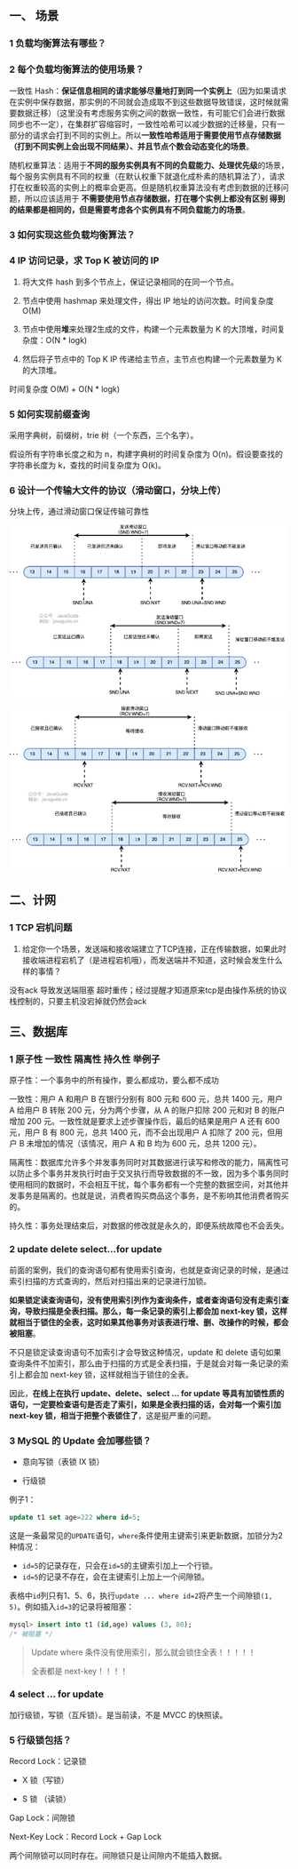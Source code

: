 ## 一、 场景

### 1 负载均衡算法有哪些？

### 2 每个负载均衡算法的使用场景？

一致性 Hash：**保证信息相同的请求能够尽量地打到同一个实例上**（因为如果请求在实例中保存数据，那实例的不同就会造成取不到这些数据导致错误，这时候就需要数据迁移）（这里没有考虑服务实例之间的数据一致性，有可能它们会进行数据同步也不一定），在集群扩容缩容时，一致性哈希可以减少数据的迁移量，只有一部分的请求会打到不同的实例上。所以**一致性哈希适用于需要使用节点存储数据（打到不同实例上会出现不同结果）、并且节点个数会动态变化的场景**。

随机权重算法：适用于**不同的服务实例具有不同的负载能力、处理优先级**的场景，每个服务实例具有不同的权重（在默认权重下就退化成朴素的随机算法了），请求打在权重较高的实例上的概率会更高。但是随机权重算法没有考虑到数据的迁移问题，所以应该适用于 **不需要使用节点存储数据，打在哪个实例上都没有区别 得到的结果都是相同的，但是需要考虑各个实例具有不同负载能力的场景**。

### 3 如何实现这些负载均衡算法？

### 4 IP 访问记录，求 Top K 被访问的 IP

1. 将大文件 hash 到多个节点上，保证记录相同的在同一个节点。

2. 节点中使用 hashmap 来处理文件，得出 IP 地址的访问次数。时间复杂度 O(M)

3. 节点中使用**堆**来处理2生成的文件，构建一个元素数量为 K 的大顶堆，时间复杂度：O(N * logk)

4. 然后将子节点中的 Top K IP 传递给主节点，主节点也构建一个元素数量为 K 的大顶堆。

时间复杂度 O(M) + O(N * logk)

### 5 如何实现前缀查询

采用字典树，前缀树，trie 树（一个东西，三个名字）。

假设所有字符串长度之和为 n，构建字典树的时间复杂度为 O(n)。假设要查找的字符串长度为 k，查找的时间复杂度为 O(k)。

### 6 设计一个传输大文件的协议（滑动窗口，分块上传）

分块上传，通过滑动窗口保证传输可靠性

![](./images/1.png)

![](./images/2.png)

## 二、计网

### 1 TCP 宕机问题

1. 给定你一个场景，发送端和接收端建立了TCP连接，正在传输数据，如果此时接收端进程宕机了（是进程宕机哦），而发送端并不知道，这时候会发生什么样的事情？

没有ack 导致发送端阻塞 超时重传；经过提醒才知道原来tcp是由操作系统的协议栈控制的，只要主机没宕掉就仍然会ack

## 三、数据库

### 1 原子性 一致性 隔离性 持久性 举例子

原子性：一个事务中的所有操作，要么都成功，要么都不成功

一致性：用户 A 和用户 B 在银行分别有 800 元和 600 元，总共 1400 元，用户 A 给用户 B 转账 200 元，分为两个步骤，从 A 的账户扣除 200 元和对 B 的账户增加 200 元。一致性就是要求上述步骤操作后，最后的结果是用户 A 还有 600 元，用户 B 有 800 元，总共 1400 元，而不会出现用户 A 扣除了 200 元，但用户 B 未增加的情况（该情况，用户 A 和 B 均为 600 元，总共 1200 元）。

隔离性：数据库允许多个并发事务同时对其数据进行读写和修改的能力，隔离性可以防止多个事务并发执行时由于交叉执行而导致数据的不一致，因为多个事务同时使用相同的数据时，不会相互干扰，每个事务都有一个完整的数据空间，对其他并发事务是隔离的。也就是说，消费者购买商品这个事务，是不影响其他消费者购买的。

持久性：事务处理结束后，对数据的修改就是永久的，即便系统故障也不会丢失。

### 2 update delete select...for update

前面的案例，我们的查询语句都有使用索引查询，也就是查询记录的时候，是通过索引扫描的方式查询的，然后对扫描出来的记录进行加锁。

**如果锁定读查询语句，没有使用索引列作为查询条件，或者查询语句没有走索引查询，导致扫描是全表扫描。那么，每一条记录的索引上都会加 next-key 锁，这样就相当于锁住的全表，这时如果其他事务对该表进行增、删、改操作的时候，都会被阻塞**。

不只是锁定读查询语句不加索引才会导致这种情况，update 和 delete 语句如果查询条件不加索引，那么由于扫描的方式是全表扫描，于是就会对每一条记录的索引上都会加 next-key 锁，这样就相当于锁住的全表。

因此，**在线上在执行 update、delete、select ... for update 等具有加锁性质的语句，一定要检查语句是否走了索引，如果是全表扫描的话，会对每一个索引加 next-key 锁，相当于把整个表锁住了**，这是挺严重的问题。

### 3 MySQL 的 Update 会加哪些锁？

* 意向写锁（表锁 IX 锁）

* 行级锁

例子1：

```sql
update t1 set age=222 where id=5;
```

这是一条最常见的`UPDATE`语句，`where`条件使用主键索引来更新数据，加锁分为2种情况：

- `id=5`的记录存在，只会在`id=5`的主键索引加上一个行锁。
- `id=5`的记录不存在，会在主键索引上加上一个间隙锁。

表格中`id`列只有1、5、6，执行`update ... where id=2`将产生一个间隙锁`(1, 5)`。例如插入`id=3`的记录将被阻塞：

```sql
mysql> insert into t1 (id,age) values (3, 80);
/* 被阻塞 */ 
```

> Update where 条件没有使用索引，那么就会锁住全表！！！！！
> 
> 全表都是 next-key！！！！

### 4 select ... for update

加行级锁，写锁（互斥锁）。是当前读，不是 MVCC 的快照读。

### 5 行级锁包括？

Record Lock：记录锁

* X 锁（写锁）

* S 锁 （读锁）

Gap Lock：间隙锁

Next-Key Lock：Record Lock + Gap Lock

两个间隙锁可以同时存在。间隙锁只是让间隙内不能插入数据。
